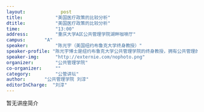 ```yaml
---
layout: 			post
title:       	  "美国医疗政策的比较分析"
dtitle:      	  "美国医疗政策的比较分析"
time: 		  	  "13:00"
address:	  	  "重庆大学A区公共管理学院湖畔咖啡厅"
campus:	  	  "A"
speaker:	   	  "陈光宇（美国纽约布鲁克大学终身教授）"
speaker-profile: "陈光宇博士是纽约布鲁克大学公共管理学院的终身教授，拥有公共管理的博士学位，教育管理硕士学位及冶金工程学硕士学位。陈光宇多年来一直从事政府管理和大学的教学管理工作。从上世纪90年代开始，陈光宇教授在加拿大BC省政府不同部委（财政部，交通部，教育部等）和省长办公厅从事高级管理、高级顾问和研究员等工作。在纽约布鲁克大学任教以来，陈光宇教授主要承担项目评估，预算和财务管理，政策分析， 研究方法，等方面课程的教学任务。其研究方向包括美国政府预算，国家大型项目评估，交通和学校安全，学校资质论证检验，非赢利性组织的管理， 研究方法的开发和应用。陈光宇教授是布鲁克大学管理委员会委员(Committee on Committees)，学生奖学金审批委员会委员。同时，陈光宇是期刊《Jacobs Journal of Epidemiology and Preventive Medicine》的常任编委成员。"
speaker-img:	  "http://externie.com/nophoto.png"
organizer:		  "公共管理学院"
co-organizer:	  ""
category:		  "公管讲坛"
author:		  "公共管理学院 刘淳"
editorInCharge:  "刘淳"
---
```

暂无讲座简介
